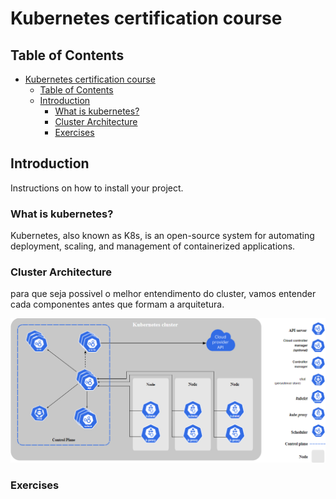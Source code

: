 # Kubernetes certification course

## Table of Contents
- [Kubernetes certification course](#kubernetes-certification-course)
  - [Table of Contents](#table-of-contents)
  - [Introduction](#introduction)
    - [What is kubernetes?](#what-is-kubernetes)
    - [Cluster Architecture](#cluster-architecture)
    - [Exercises](#exercises)

## Introduction
Instructions on how to install your project.

### What is kubernetes?
Kubernetes, also known as K8s, is an open-source system for automating deployment, scaling, and management of containerized applications.

### Cluster Architecture
para que seja possivel o melhor entendimento do cluster, vamos entender cada componentes antes que formam a arquitetura.

![k8s-architecture](https://github.com/Kubernetes-Tutorialz/learning-kcna-associate/blob/main/images/k8s1.png)

### Exercises